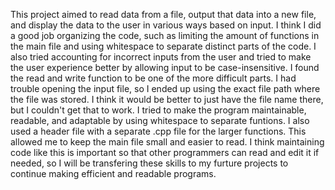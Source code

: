 This project aimed to read data from a file, output that data into a new file, and display the data to the user in various ways based on input. I think I did a good job organizing the code, such as limiting the amount of functions in the main file and using whitespace to separate distinct parts of the code. I also tried accounting for incorrect inputs from the user and tried to make the user experience better by allowing input to be case-insensitive. I found the read and write function to be one of the more difficult parts. I had trouble opening the input file, so I ended up using the exact file path where the file was stored. I think it would be better to just have the file name there, but I couldn't get that to work. I tried to make the program maintainable, readable, and adaptable by using whitespace to separate funtions. I also used a header file with a separate .cpp file for the larger functions. This allowed me to keep the main file small and easier to read. I think maintaining code like this is important so that other programmers can read and edit it if needed, so I will be transfering these skills to my furture projects to continue making efficient and readable programs.
